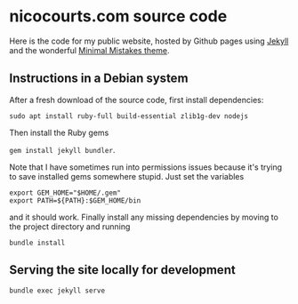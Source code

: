 # nicocourts.com source code

Here is the code for my public website, hosted by Github pages using [Jekyll](https://jekyllrb.com/) and the wonderful [Minimal Mistakes theme](https://github.com/mmistakes/minimal-mistakes).

## Instructions in a Debian system
After a fresh download of the source code, first install dependencies:

```sudo apt install ruby-full build-essential zlib1g-dev nodejs```

Then install the Ruby gems

```gem install jekyll bundler```.

Note that I have sometimes run into permissions issues because it's trying to save installed gems somewhere stupid. Just set the variables

```
export GEM_HOME="$HOME/.gem"
export PATH=${PATH}:$GEM_HOME/bin
```

and it should work. Finally install any missing dependencies by moving to the project directory and running

```bundle install```

## Serving the site locally for development

```bundle exec jekyll serve```
